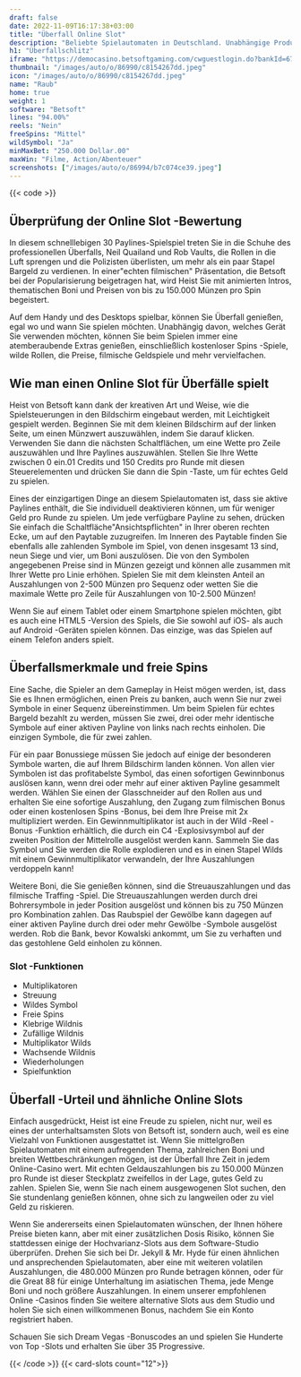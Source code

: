 ```yaml
---
draft: false
date: 2022-11-09T16:17:38+03:00
title: "Überfall Online Slot"
description: "Beliebte Spielautomaten in Deutschland. Unabhängige Produktbewertungen und exklusive Anmeldeangebote. Jetzt spielen!"
h1: "Überfallschlitz"
iframe: "https://democasino.betsoftgaming.com/cwguestlogin.do?bankId=675&gameId=180"
thumbnail: "/images/auto/o/86990/c8154267dd.jpeg"
icon: "/images/auto/o/86990/c8154267dd.jpeg"
name: "Raub"
home: true
weight: 1
software: "Betsoft"
lines: "94.00%"
reels: "Nein"
freeSpins: "Mittel"
wildSymbol: "Ja"
minMaxBet: "250.000 Dollar.00"
maxWin: "Filme, Action/Abenteuer"
screenshots: ["/images/auto/o/86994/b7c074ce39.jpeg"]
---
```


{{< code >}}<h2>Überprüfung der Online Slot -Bewertung</h2><p>In diesem schnelllebigen 30 Paylines-Spielspiel treten Sie in die Schuhe des professionellen Überfalls, Neil Quailand und Rob Vaults, die Rollen in die Luft sprengen und die Polizisten überlisten, um mehr als ein paar Stapel Bargeld zu verdienen. In einer"echten filmischen" Präsentation, die Betsoft bei der Popularisierung beigetragen hat, wird Heist Sie mit animierten Intros, thematischen Boni und Preisen von bis zu 150.000 Münzen pro Spin begeistert.</p><p>Auf dem Handy und des Desktops spielbar, können Sie Überfall genießen, egal wo und wann Sie spielen möchten. Unabhängig davon, welches Gerät Sie verwenden möchten, können Sie beim Spielen immer eine atemberaubende Extras genießen, einschließlich kostenloser Spins -Spiele, wilde Rollen, die Preise, filmische Geldspiele und mehr vervielfachen.</p><h2>Wie man einen Online Slot für Überfälle spielt</h2><p>Heist von Betsoft kann dank der kreativen Art und Weise, wie die Spielsteuerungen in den Bildschirm eingebaut werden, mit Leichtigkeit gespielt werden. Beginnen Sie mit dem kleinen Bildschirm auf der linken Seite, um einen Münzwert auszuwählen, indem Sie darauf klicken. Verwenden Sie dann die nächsten Schaltflächen, um eine Wette pro Zeile auszuwählen und Ihre Paylines auszuwählen. Stellen Sie Ihre Wette zwischen 0 ein.01 Credits und 150 Credits pro Runde mit diesen Steuerelementen und drücken Sie dann die Spin -Taste, um für echtes Geld zu spielen.</p><p>Eines der einzigartigen Dinge an diesem Spielautomaten ist, dass sie aktive Paylines enthält, die Sie individuell deaktivieren können, um für weniger Geld pro Runde zu spielen. Um jede verfügbare Payline zu sehen, drücken Sie einfach die Schaltfläche"Ansichtspflichten" in Ihrer oberen rechten Ecke, um auf den Paytable zuzugreifen. Im Inneren des Paytable finden Sie ebenfalls alle zahlenden Symbole im Spiel, von denen insgesamt 13 sind, neun Siege und vier, um Boni auszulösen. Die von den Symbolen angegebenen Preise sind in Münzen gezeigt und können alle zusammen mit Ihrer Wette pro Linie erhöhen. Spielen Sie mit dem kleinsten Anteil an Auszahlungen von 2-500 Münzen pro Sequenz oder wetten Sie die maximale Wette pro Zeile für Auszahlungen von 10-2.500 Münzen!</p><p>Wenn Sie auf einem Tablet oder einem Smartphone spielen möchten, gibt es auch eine HTML5 -Version des Spiels, die Sie sowohl auf iOS- als auch auf Android -Geräten spielen können. Das einzige, was das Spielen auf einem Telefon anders spielt.</p><h2>Überfallsmerkmale und freie Spins</h2><p>Eine Sache, die Spieler an dem Gameplay in Heist mögen werden, ist, dass Sie es Ihnen ermöglichen, einen Preis zu banken, auch wenn Sie nur zwei Symbole in einer Sequenz übereinstimmen. Um beim Spielen für echtes Bargeld bezahlt zu werden, müssen Sie zwei, drei oder mehr identische Symbole auf einer aktiven Payline von links nach rechts einholen. Die einzigen Symbole, die für zwei zahlen.</p><p>Für ein paar Bonussiege müssen Sie jedoch auf einige der besonderen Symbole warten, die auf Ihrem Bildschirm landen können. Von allen vier Symbolen ist das profitabelste Symbol, das einen sofortigen Gewinnbonus auslösen kann, wenn drei oder mehr auf einer aktiven Payline gesammelt werden. Wählen Sie einen der Glasschneider auf den Rollen aus und erhalten Sie eine sofortige Auszahlung, den Zugang zum filmischen Bonus oder einen kostenlosen Spins -Bonus, bei dem Ihre Preise mit 2x multipliziert werden. Ein Gewinnmultiplikator ist auch in der Wild -Reel -Bonus -Funktion erhältlich, die durch ein C4 -Explosivsymbol auf der zweiten Position der Mittelrolle ausgelöst werden kann.  Sammeln Sie das Symbol und Sie werden die Rolle explodieren und es in einen Stapel Wilds mit einem Gewinnmultiplikator verwandeln, der Ihre Auszahlungen verdoppeln kann!</p><p>Weitere Boni, die Sie genießen können, sind die Streuauszahlungen und das filmische Traffing -Spiel. Die Streuauszahlungen werden durch drei Bohrersymbole in jeder Position ausgelöst und können bis zu 750 Münzen pro Kombination zahlen. Das Raubspiel der Gewölbe kann dagegen auf einer aktiven Payline durch drei oder mehr Gewölbe -Symbole ausgelöst werden. Rob die Bank, bevor Kowalski ankommt, um Sie zu verhaften und das gestohlene Geld einholen zu können.</p><h3>
Slot -Funktionen</h3><ul>
<li></span>
Multiplikatoren</li>
<li></span>
Streuung</li>
<li></span>
Wildes Symbol</li>
<li></span>
Freie Spins</li>
<li></span>
Klebrige Wildnis</li>
<li></span>
Zufällige Wildnis</li>
<li></span>
Multiplikator Wilds</li>
<li></span>
Wachsende Wildnis</li>
<li></span>
Wiederholungen</li>
<li></span>
Spielfunktion</li></ul><h2>Überfall -Urteil und ähnliche Online Slots</h2><p>Einfach ausgedrückt, Heist ist eine Freude zu spielen, nicht nur, weil es eines der unterhaltsamsten Slots von Betsoft ist, sondern auch, weil es eine Vielzahl von Funktionen ausgestattet ist. Wenn Sie mittelgroßen Spielautomaten mit einem aufregenden Thema, zahlreichen Boni und breiten Wettbeschränkungen mögen, ist der Überfall Ihre Zeit in jedem Online-Casino wert. Mit echten Geldauszahlungen bis zu 150.000 Münzen pro Runde ist dieser Steckplatz zweifellos in der Lage, gutes Geld zu zahlen. Spielen Sie, wenn Sie nach einem ausgewogenen Slot suchen, den Sie stundenlang genießen können, ohne sich zu langweilen oder zu viel Geld zu riskieren.</p><p>Wenn Sie andererseits einen Spielautomaten wünschen, der Ihnen höhere Preise bieten kann, aber mit einer zusätzlichen Dosis Risiko, können Sie stattdessen einige der Hochvarianz-Slots aus dem Software-Studio überprüfen. Drehen Sie sich bei Dr. Jekyll & Mr. Hyde für einen ähnlichen und ansprechenden Spielautomaten, aber eine mit weiteren volatilen Auszahlungen, die 480.000 Münzen pro Runde betragen können, oder für die Great 88 für einige Unterhaltung im asiatischen Thema, jede Menge Boni und noch größere Auszahlungen. In einem unserer empfohlenen Online -Casinos finden Sie weitere alternative Slots aus dem Studio und holen Sie sich einen willkommenen Bonus, nachdem Sie ein Konto registriert haben.</p><p>
Schauen Sie sich Dream Vegas -Bonuscodes an und spielen Sie Hunderte von Top -Slots und erhalten Sie über 35 Progressive.</p>{{< /code >}}
{{< card-slots count="12">}}